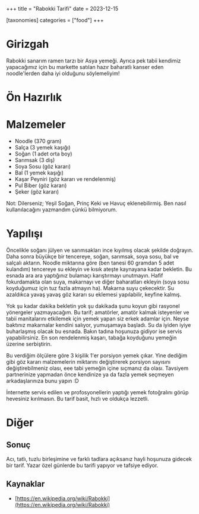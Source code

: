 +++
title = "Rabokki Tarifi"
date = 2023-12-15

[taxonomies]
categories = ["food"]
+++

# Girizgah

Rabokki sanarım ramen tarzı bir Asya yemeği. Ayrıca pek tabii kendimiz yapacağımız için bu markette satılan hazır baharatlı kanser eden noodle'lerden daha iyi olduğunu söylemeliyim!

# Ön Hazırlık

# Malzemeler
- Noodle (370 gram)
- Salça (3 yemek kaşığı)
- Soğan (1 adet orta boy)
- Sarımsak (3 diş)
- Soya Sosu (göz kararı)
- Bal (1 yemek kaşığı)
- Kaşar Peyniri (göz kararı ve rendelenmiş)
- Pul Biber (göz kararı)
- Şeker (göz kararı)

Not: Dilerseniz; Yeşil Soğan, Prinç Keki ve Havuç eklenebilirmiş. Ben nasıl kullanılacağını yazmandım çünkü bilmiyorum.

# Yapılışı

Öncelikle soğanı jülyen ve sarımsakları ince kıyılmış olacak şekilde doğrayın. Daha sonra büyükçe bir tencereye, soğan, sarımsak, soya sosu, bal ve salçalı aktarın. Noodle miktarına göre (ben tanesi 60 gramdan 5 adet kulandım) tencereye su ekleyin ve kısık ateşte kaynayana kadar bekletin. Bu esnada ara ara yaptığınız bulamaçı karıştırmayı unutmayın. Hafif fokurdamakta olan suya, makarnayı ve diğer baharatları ekleyin (soya sosu koyduğumuz için tuz fazla atmayın ha). Makarna suyu çekecektir. Su azaldıkca yavaş yavaş göz kararı su eklemesi yapılabilir, keyfine kalmış.

Yok şu kadar dakika bekletin yok şu dakikada şunu koyun gibi rasyonel yönergeler yazmayacağım. Bu tarif; amatörler, amatör kalmak isteyenler ve tabii manitalarını etkilemek için yemek yapan siz erkek adamlar için. Neyse baktınız makarnalar kendini salıyor, yumuşamaya başladı. Su da iyiden iyiye buharlaşmış olacak bu esnada. Bakın tadına hoşunuza gidiyor ise servis yapabilirsiniz. En son rendelenmiş kaşarı, tabağa koyduğunu yemeğin üzerine serbiştirin.

Bu verdiğim ölçülere göre 3 kişilik 1'er porsiyon yemek çıkar. Yine dediğim gibi göz kararı malzemelerin miktarını değiştirerek porsiyon sayısını değiştirebilmeniz olası, eee tabi yemeğin içine sıçmanız da olası. Tavsiyem partnerinize yapmadan önce kendinize ya da fazla yemek seçmeyen arkadaşlarınıza bunu yapın :D

İnternette servis edilen ve profosyonellerin yaptığı yemek fotoğralını görüp hevesiniz kırılmasın. Bu tarif basit, hızlı ve oldukça lezzetli.

# Diğer

## Sonuç

Acı, tatlı, tuzlu birleşimine ve farklı tadlara açıksanız hayli hoşunuza gidecek bir tarif. Yazar özel günlerde bu tarifi yapıyor ve tafsiye ediyor.

## Kaynaklar

- [https://en.wikipedia.org/wiki/Rabokki](https://en.wikipedia.org/wiki/Rabokki)
